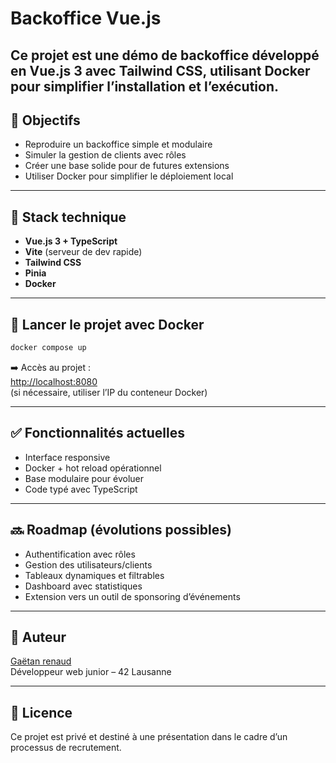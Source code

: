 # Backoffice Vue.js

Ce projet est une démo de backoffice développé en Vue.js 3 avec Tailwind CSS, utilisant Docker pour simplifier l’installation et l’exécution.
---

## 🚀 Objectifs

- Reproduire un backoffice simple et modulaire
- Simuler la gestion de clients avec rôles
- Créer une base solide pour de futures extensions
- Utiliser Docker pour simplifier le déploiement local

---

## 🧱 Stack technique

- **Vue.js 3 + TypeScript**
- **Vite** (serveur de dev rapide)
- **Tailwind CSS**
- **Pinia**
- **Docker**

---

## 🐳 Lancer le projet avec Docker

```bash
docker compose up
```

➡️ Accès au projet :  
[http://localhost:8080](http://localhost:8080)  
(si nécessaire, utiliser l’IP du conteneur Docker)

---

## ✅ Fonctionnalités actuelles

- Interface responsive
- Docker + hot reload opérationnel
- Base modulaire pour évoluer
- Code typé avec TypeScript

---

## 🔜 Roadmap (évolutions possibles)

- Authentification avec rôles
- Gestion des utilisateurs/clients
- Tableaux dynamiques et filtrables
- Dashboard avec statistiques
- Extension vers un outil de sponsoring d’événements

---

## 👤 Auteur

[Gaëtan renaud](https://github.com/garenaud)  
Développeur web junior – 42 Lausanne

---

## 📝 Licence

Ce projet est privé et destiné à une présentation dans le cadre d’un processus de recrutement.
